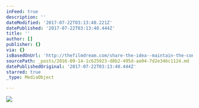 ```yaml
---
inFeed: true
description: ''
dateModified: '2017-07-22T03:13:40.221Z'
datePublished: '2017-07-22T03:13:40.444Z'
title: ''
author: []
publisher: {}
via: {}
isBasedOnUrl: 'http://thefilmdream.com/share-the-idea--maintain-the-connection.html'
sourcePath: _posts/2016-09-14-1c625923-d8b2-495d-ae04-7d2e346c1124.md
datePublishedOriginal: '2017-07-22T03:13:40.444Z'
starred: true
_type: MediaObject

---
```

<article style=""><img src="http://thefilmdream.com/image/116248214_scaled_801x392.jpg" /></article>